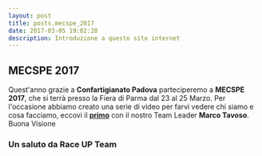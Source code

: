 ```yaml
---
layout: post
title: posts.mecspe_2017
date: 2017-03-05 19:02:28
description: Introduzione a questo sito internet
---
```


## MECSPE  2017 
Quest'anno grazie a **Confartigianato  Padova** parteciperemo a **MECSPE 2017**, che si terrà presso la Fiera di Parma dal 23 al 25 Marzo. Per l'occasione abbiamo creato una serie di video per farvi vedere chi siamo e cosa facciamo, eccovi il [**primo**](https://youtu.be/Xb8x33uwORU) con il nostro Team Leader **Marco Tavoso**.
Buona Visione



### Un saluto da **Race UP Team**